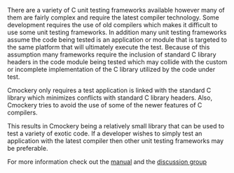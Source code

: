 There are a variety of C unit testing frameworks available however many of
them are fairly complex and require the latest compiler technology.  Some
development requires the use of old compilers which makes it difficult to
use some unit testing frameworks.  In addition many unit testing frameworks
assume the code being tested is an application or module that is targeted to
the same platform that will ultimately execute the test.  Because of this
assumption many frameworks require the inclusion of standard C library headers
in the code module being tested which may collide with the custom or
incomplete implementation of the C library utilized by the code under test.

Cmockery only requires a test application is linked with the standard C
library which minimizes conflicts with standard C library headers.  Also,
Cmockery tries to avoid the use of some of the newer features of C compilers.

This results in Cmockery being a relatively small library that can be used
to test a variety of exotic code.  If a developer wishes to simply test an
application with the latest compiler then other unit testing frameworks may be
preferable.

For more information check out the [manual](http://cmockery.googlecode.com/svn/trunk/doc/index.html) and the [discussion group](http://groups.google.com/group/cmockery)
